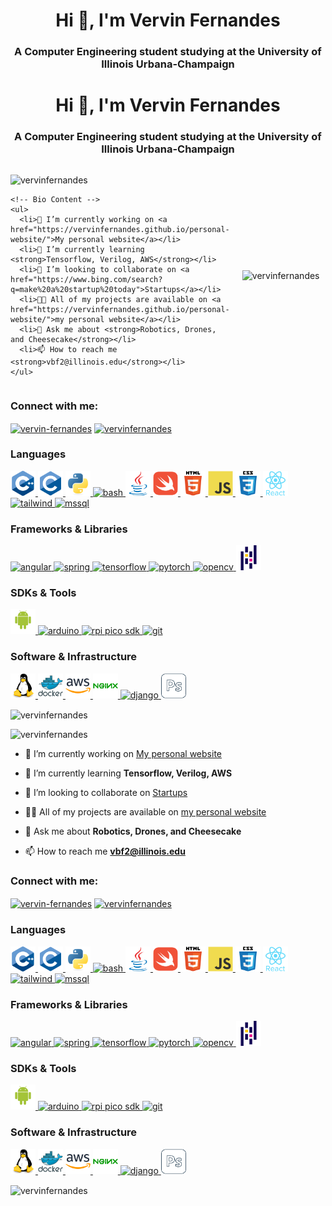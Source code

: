 <h1 align="center">Hi 👋, I'm Vervin Fernandes</h1>
<h3 align="center">A Computer Engineering student studying at the University of Illinois Urbana-Champaign</h3>

<h1 align="center">Hi 👋, I'm Vervin Fernandes</h1>
<h3 align="center">A Computer Engineering student studying at the University of Illinois Urbana-Champaign</h3>

<!-- Container for the two elements side by side -->
<div style="display: flex; justify-content: space-between; align-items: center; gap: 20px;">

  <!-- Profile Views and Bio (now on the left) -->
  <div style="flex: 1;">
    <p align="left">
      <img src="https://komarev.com/ghpvc/?username=vervinfernandes&label=Profile%20views&color=b1dd8b&style=flat" alt="vervinfernandes" />
    </p>

    <!-- Bio Content -->
    <ul>
      <li>🔭 I’m currently working on <a href="https://vervinfernandes.github.io/personal-website/">My personal website</a></li>
      <li>🌱 I’m currently learning <strong>Tensorflow, Verilog, AWS</strong></li>
      <li>👯 I’m looking to collaborate on <a href="https://www.bing.com/search?q=make%20a%20startup%20today">Startups</a></li>
      <li>👨‍💻 All of my projects are available on <a href="https://vervinfernandes.github.io/personal-website/">my personal website</a></li>
      <li>💬 Ask me about <strong>Robotics, Drones, and Cheesecake</strong></li>
      <li>📫 How to reach me <strong>vbf2@illinois.edu</strong></li>
    </ul>
  </div>

  <!-- GitHub Streak Stats Image (now on the right) -->
  <p style="flex: 1;">
    <img align="center" src="https://github-readme-streak-stats.herokuapp.com/?user=vervinfernandes&" alt="vervinfernandes" style="width: 100%; max-width: 300px; height: auto;" />
  </p>

</div>


<h3 align="left">Connect with me:</h3>
<p align="left">
<a href="https://linkedin.com/in/vervin-fernandes" target="blank"><img align="center" src="https://raw.githubusercontent.com/rahuldkjain/github-profile-readme-generator/master/src/images/icons/Social/linked-in-alt.svg" alt="vervin-fernandes" height="30" width="40" /></a>
<!-- <a href="https://medium.com/@vervinfernandes" target="blank"><img align="center" src="https://raw.githubusercontent.com/rahuldkjain/github-profile-readme-generator/master/src/images/icons/Social/medium.svg" alt="@ vervinfernandes" height="30" width="40" /></a> -->
<!-- <a href="https://www.youtube.com/c/vervinfernandes" target="blank"><img align="center" src="https://raw.githubusercontent.com/rahuldkjain/github-profile-readme-generator/master/src/images/icons/Social/youtube.svg" alt="vervinfernandes" height="30" width="40" /></a> -->
<a href="https://www.leetcode.com/vervinfernandes" target="blank"><img align="center" src="https://raw.githubusercontent.com/rahuldkjain/github-profile-readme-generator/master/src/images/icons/Social/leet-code.svg" alt="vervinfernandes" height="30" width="40" /></a>
</p>

<h3 align="left">Languages</h3>
<p align="left">
    <!--CPP--><a href="https://www.w3schools.com/cpp/" target="_blank" rel="noreferrer">
		<img src="https://raw.githubusercontent.com/devicons/devicon/master/icons/cplusplus/cplusplus-original.svg" alt="cplusplus" width="40" height="40"/> </a>
    <!--C--><a href="https://www.cprogramming.com/" target="_blank" rel="noreferrer">
		<img src="https://raw.githubusercontent.com/devicons/devicon/master/icons/c/c-original.svg" alt="c" width="40" height="40"/> </a>
    <!--PYTHON--><a href="https://www.python.org" target="_blank" rel="noreferrer">
		<img src="https://raw.githubusercontent.com/devicons/devicon/master/icons/python/python-original.svg" alt="python" width="40" height="40"/> </a>
    <!--BASH--><a href="https://www.gnu.org/software/bash/" target="_blank" rel="noreferrer">
		<img src="https://www.vectorlogo.zone/logos/gnu_bash/gnu_bash-icon.svg" alt="bash" width="40" height="40"/> </a>
    <!--JAVA--><a href="https://www.java.com" target="_blank" rel="noreferrer">
		<img src="https://raw.githubusercontent.com/devicons/devicon/master/icons/java/java-original.svg" alt="java" width="40" height="40"/> </a>
	<!--SWIFT--><a href="https://developer.apple.com/swift/" target="_blank" rel="noreferrer">
		<img src="https://raw.githubusercontent.com/devicons/devicon/master/icons/swift/swift-original.svg" alt="swift" width="40" height="40"/> </a>
    <!--HTML--><a href="https://www.w3.org/html/" target="_blank" rel="noreferrer">
		<img src="https://raw.githubusercontent.com/devicons/devicon/master/icons/html5/html5-original-wordmark.svg" alt="html5" width="40" height="40"/> </a>
    <!--JAVASCRIPT--><a href="https://developer.mozilla.org/en-US/docs/Web/JavaScript" target="_blank" rel="noreferrer">
		<img src="https://raw.githubusercontent.com/devicons/devicon/master/icons/javascript/javascript-original.svg" alt="javascript" width="40" height="40"/> </a>
    <!--CSS--><a href="https://www.w3schools.com/css/" target="_blank" rel="noreferrer">
		<img src="https://raw.githubusercontent.com/devicons/devicon/master/icons/css3/css3-original-wordmark.svg" alt="css3" width="40" height="40"/> </a>
    <!--REACTJS--><a href="https://reactjs.org/" target="_blank" rel="noreferrer">
		<img src="https://raw.githubusercontent.com/devicons/devicon/master/icons/react/react-original-wordmark.svg" alt="react" width="40" height="40"/> </a>
    <!--TAILWINDCSS--><a href="https://tailwindcss.com/" target="_blank" rel="noreferrer">
		<img src="https://www.vectorlogo.zone/logos/tailwindcss/tailwindcss-icon.svg" alt="tailwind" width="40"height="40"/>
    <!--mySQL--><a href="https://www.microsoft.com/en-us/sql-server" target="_blank" rel="noreferrer">
		<img src="https://www.svgrepo.com/show/303229/microsoft-sql-server-logo.svg" alt="mssql" width="40" height="40"/> </a>
	</a>
</p>
<h3 align="left">Frameworks & Libraries</h3>
<p align="left">
    <!--ANGULAR--><a href="https://angular.io" target="_blank" rel="noreferrer">
		<img src="https://angular.io/assets/images/logos/angular/angular.svg" alt="angular" width="40" height="40"/> </a>
    <!--SPRINGBOOT--><a href="https://spring.io/" target="_blank" rel="noreferrer">
		<img src="https://www.vectorlogo.zone/logos/springio/springio-icon.svg" alt="spring" width="40" height="40"/> </a>
    <!--TENSORFLOW--><a href="https://www.tensorflow.org" target="_blank" rel="noreferrer">
		<img src="https://www.vectorlogo.zone/logos/tensorflow/tensorflow-icon.svg" alt="tensorflow" width="40" height="40"/> </a>
    <!--PYTORCH--><a href="https://pytorch.org/" target="_blank" rel="noreferrer">
		<img src="https://www.vectorlogo.zone/logos/pytorch/pytorch-icon.svg" alt="pytorch" width="40" height="40"/> </a>
    <!--OPENCV--><a href="https://opencv.org/" target="_blank" rel="noreferrer">
		<img src="https://www.vectorlogo.zone/logos/opencv/opencv-icon.svg" alt="opencv" width="40" height="40"/> </a>
    <!--PANDAS--><a href="https://pandas.pydata.org/" target="_blank" rel="noreferrer">
		<img src="https://raw.githubusercontent.com/devicons/devicon/2ae2a900d2f041da66e950e4d48052658d850630/icons/pandas/pandas-original.svg" alt="pandas" width="40" height="40"/> </a>

</p>
<h3 align="left">SDKs & Tools</h3>
<p align="left">
    <!--ANDROID STUDIO--><a href="https://developer.android.com" target="_blank" rel="noreferrer">
		<img src="https://raw.githubusercontent.com/devicons/devicon/master/icons/android/android-original-wordmark.svg" alt="android" width="40" height="40"/> </a>
    <!--ARDUINO SDK--><a href="https://www.arduino.cc/" target="_blank" rel="noreferrer">
		<img src="https://cdn.worldvectorlogo.com/logos/arduino-1.svg" alt="arduino" width="40" height="40"/> </a>
    <!--RPI PICO SDK--><a href="https://www.arduino.cc/" target="_blank" rel="noreferrer">
		<img src="https://cdn.worldvectorlogo.com/logos/raspberry-pi.svg" alt="rpi pico sdk" width="40" height="40"/> </a>
    <!--GIT--><a href="https://git-scm.com/" target="_blank" rel="noreferrer">
		<img src="https://www.vectorlogo.zone/logos/git-scm/git-scm-icon.svg" alt="git" width="40" height="40"/> </a>
</p>
<h3 align="left">Software & Infrastructure</h3>
<p align="left">
    <!--LINUX--><a href="https://www.linux.org/" target="_blank" rel="noreferrer">
		<img src="https://raw.githubusercontent.com/devicons/devicon/master/icons/linux/linux-original.svg" alt="linux" width="40" height="40"/> </a>
    <!--DOCKER--><a href="https://www.docker.com/" target="_blank" rel="noreferrer">
		<img src="https://raw.githubusercontent.com/devicons/devicon/master/icons/docker/docker-original-wordmark.svg" alt="docker" width="40" height="40"/> </a>
    <!--AWS--><a href="https://aws.amazon.com" target="_blank" rel="noreferrer">
		<img src="https://raw.githubusercontent.com/devicons/devicon/master/icons/amazonwebservices/amazonwebservices-original-wordmark.svg" alt="aws" width="40" height="40"/> </a>
    <!--NGINX--><a href="https://www.nginx.com" target="_blank" rel="noreferrer">
		<img src="https://raw.githubusercontent.com/devicons/devicon/master/icons/nginx/nginx-original.svg" alt="nginx" width="40" height="40"/> </a>
    <!--DJANGO (py)--><a href="https://www.djangoproject.com/" target="_blank" rel="noreferrer">
		<img src="https://cdn.worldvectorlogo.com/logos/django.svg" alt="django" width="40" height="40"/> </a>
    <!--PS--><a href="https://www.photoshop.com/en" target="_blank" rel="noreferrer">
		<img src="https://raw.githubusercontent.com/devicons/devicon/master/icons/photoshop/photoshop-line.svg" alt="photoshop" width="40" height="40"/> </a>
</p>

<!-- <p><img align="center" src="https://github-readme-stats.vercel.app/api/top-langs?username=vervinfernandes&show_icons=true&locale=en&layout=compact" alt="vervinfernandes" /></p> -->

<p><img align="center" src="https://github-readme-streak-stats.herokuapp.com/?user=vervinfernandes&" alt="vervinfernandes" style="width: 300px; height: auto;" /></p>


<p align="left"> <img src="https://komarev.com/ghpvc/?username=vervinfernandes&label=Profile%20views&color=b1dd8b&style=flat" alt="vervinfernandes" /> </p>

- 🔭 I’m currently working on [My personal website](https://vervinfernandes.github.io/personal-website/)

- 🌱 I’m currently learning **Tensorflow, Verilog, AWS**

- 👯 I’m looking to collaborate on [Startups](https://www.bing.com/search?q=make%20a%20startup%20today)

- 👨‍💻 All of my projects are available on [my personal website](https://vervinfernandes.github.io/personal-website/)

- 💬 Ask me about **Robotics, Drones, and Cheesecake**

- 📫 How to reach me **vbf2@illinois.edu**

<h3 align="left">Connect with me:</h3>
<p align="left">
<a href="https://linkedin.com/in/vervin-fernandes" target="blank"><img align="center" src="https://raw.githubusercontent.com/rahuldkjain/github-profile-readme-generator/master/src/images/icons/Social/linked-in-alt.svg" alt="vervin-fernandes" height="30" width="40" /></a>
<!-- <a href="https://medium.com/@vervinfernandes" target="blank"><img align="center" src="https://raw.githubusercontent.com/rahuldkjain/github-profile-readme-generator/master/src/images/icons/Social/medium.svg" alt="@ vervinfernandes" height="30" width="40" /></a> -->
<!-- <a href="https://www.youtube.com/c/vervinfernandes" target="blank"><img align="center" src="https://raw.githubusercontent.com/rahuldkjain/github-profile-readme-generator/master/src/images/icons/Social/youtube.svg" alt="vervinfernandes" height="30" width="40" /></a> -->
<a href="https://www.leetcode.com/vervinfernandes" target="blank"><img align="center" src="https://raw.githubusercontent.com/rahuldkjain/github-profile-readme-generator/master/src/images/icons/Social/leet-code.svg" alt="vervinfernandes" height="30" width="40" /></a>
</p>

<h3 align="left">Languages</h3>
<p align="left">
    <!--CPP--><a href="https://www.w3schools.com/cpp/" target="_blank" rel="noreferrer">
		<img src="https://raw.githubusercontent.com/devicons/devicon/master/icons/cplusplus/cplusplus-original.svg" alt="cplusplus" width="40" height="40"/> </a>
    <!--C--><a href="https://www.cprogramming.com/" target="_blank" rel="noreferrer">
		<img src="https://raw.githubusercontent.com/devicons/devicon/master/icons/c/c-original.svg" alt="c" width="40" height="40"/> </a>
    <!--PYTHON--><a href="https://www.python.org" target="_blank" rel="noreferrer">
		<img src="https://raw.githubusercontent.com/devicons/devicon/master/icons/python/python-original.svg" alt="python" width="40" height="40"/> </a>
    <!--BASH--><a href="https://www.gnu.org/software/bash/" target="_blank" rel="noreferrer">
		<img src="https://www.vectorlogo.zone/logos/gnu_bash/gnu_bash-icon.svg" alt="bash" width="40" height="40"/> </a>
    <!--JAVA--><a href="https://www.java.com" target="_blank" rel="noreferrer">
		<img src="https://raw.githubusercontent.com/devicons/devicon/master/icons/java/java-original.svg" alt="java" width="40" height="40"/> </a>
	<!--SWIFT--><a href="https://developer.apple.com/swift/" target="_blank" rel="noreferrer">
		<img src="https://raw.githubusercontent.com/devicons/devicon/master/icons/swift/swift-original.svg" alt="swift" width="40" height="40"/> </a>
    <!--HTML--><a href="https://www.w3.org/html/" target="_blank" rel="noreferrer">
		<img src="https://raw.githubusercontent.com/devicons/devicon/master/icons/html5/html5-original-wordmark.svg" alt="html5" width="40" height="40"/> </a>
    <!--JAVASCRIPT--><a href="https://developer.mozilla.org/en-US/docs/Web/JavaScript" target="_blank" rel="noreferrer">
		<img src="https://raw.githubusercontent.com/devicons/devicon/master/icons/javascript/javascript-original.svg" alt="javascript" width="40" height="40"/> </a>
    <!--CSS--><a href="https://www.w3schools.com/css/" target="_blank" rel="noreferrer">
		<img src="https://raw.githubusercontent.com/devicons/devicon/master/icons/css3/css3-original-wordmark.svg" alt="css3" width="40" height="40"/> </a>
    <!--REACTJS--><a href="https://reactjs.org/" target="_blank" rel="noreferrer">
		<img src="https://raw.githubusercontent.com/devicons/devicon/master/icons/react/react-original-wordmark.svg" alt="react" width="40" height="40"/> </a>
    <!--TAILWINDCSS--><a href="https://tailwindcss.com/" target="_blank" rel="noreferrer">
		<img src="https://www.vectorlogo.zone/logos/tailwindcss/tailwindcss-icon.svg" alt="tailwind" width="40"height="40"/>
    <!--mySQL--><a href="https://www.microsoft.com/en-us/sql-server" target="_blank" rel="noreferrer">
		<img src="https://www.svgrepo.com/show/303229/microsoft-sql-server-logo.svg" alt="mssql" width="40" height="40"/> </a>
	</a>
</p>
<h3 align="left">Frameworks & Libraries</h3>
<p align="left">
    <!--ANGULAR--><a href="https://angular.io" target="_blank" rel="noreferrer">
		<img src="https://angular.io/assets/images/logos/angular/angular.svg" alt="angular" width="40" height="40"/> </a>
    <!--SPRINGBOOT--><a href="https://spring.io/" target="_blank" rel="noreferrer">
		<img src="https://www.vectorlogo.zone/logos/springio/springio-icon.svg" alt="spring" width="40" height="40"/> </a>
    <!--TENSORFLOW--><a href="https://www.tensorflow.org" target="_blank" rel="noreferrer">
		<img src="https://www.vectorlogo.zone/logos/tensorflow/tensorflow-icon.svg" alt="tensorflow" width="40" height="40"/> </a>
    <!--PYTORCH--><a href="https://pytorch.org/" target="_blank" rel="noreferrer">
		<img src="https://www.vectorlogo.zone/logos/pytorch/pytorch-icon.svg" alt="pytorch" width="40" height="40"/> </a>
    <!--OPENCV--><a href="https://opencv.org/" target="_blank" rel="noreferrer">
		<img src="https://www.vectorlogo.zone/logos/opencv/opencv-icon.svg" alt="opencv" width="40" height="40"/> </a>
    <!--PANDAS--><a href="https://pandas.pydata.org/" target="_blank" rel="noreferrer">
		<img src="https://raw.githubusercontent.com/devicons/devicon/2ae2a900d2f041da66e950e4d48052658d850630/icons/pandas/pandas-original.svg" alt="pandas" width="40" height="40"/> </a>

</p>
<h3 align="left">SDKs & Tools</h3>
<p align="left">
    <!--ANDROID STUDIO--><a href="https://developer.android.com" target="_blank" rel="noreferrer">
		<img src="https://raw.githubusercontent.com/devicons/devicon/master/icons/android/android-original-wordmark.svg" alt="android" width="40" height="40"/> </a>
    <!--ARDUINO SDK--><a href="https://www.arduino.cc/" target="_blank" rel="noreferrer">
		<img src="https://cdn.worldvectorlogo.com/logos/arduino-1.svg" alt="arduino" width="40" height="40"/> </a>
    <!--RPI PICO SDK--><a href="https://www.arduino.cc/" target="_blank" rel="noreferrer">
		<img src="https://cdn.worldvectorlogo.com/logos/raspberry-pi.svg" alt="rpi pico sdk" width="40" height="40"/> </a>
    <!--GIT--><a href="https://git-scm.com/" target="_blank" rel="noreferrer">
		<img src="https://www.vectorlogo.zone/logos/git-scm/git-scm-icon.svg" alt="git" width="40" height="40"/> </a>
</p>
<h3 align="left">Software & Infrastructure</h3>
<p align="left">
    <!--LINUX--><a href="https://www.linux.org/" target="_blank" rel="noreferrer">
		<img src="https://raw.githubusercontent.com/devicons/devicon/master/icons/linux/linux-original.svg" alt="linux" width="40" height="40"/> </a>
    <!--DOCKER--><a href="https://www.docker.com/" target="_blank" rel="noreferrer">
		<img src="https://raw.githubusercontent.com/devicons/devicon/master/icons/docker/docker-original-wordmark.svg" alt="docker" width="40" height="40"/> </a>
    <!--AWS--><a href="https://aws.amazon.com" target="_blank" rel="noreferrer">
		<img src="https://raw.githubusercontent.com/devicons/devicon/master/icons/amazonwebservices/amazonwebservices-original-wordmark.svg" alt="aws" width="40" height="40"/> </a>
    <!--NGINX--><a href="https://www.nginx.com" target="_blank" rel="noreferrer">
		<img src="https://raw.githubusercontent.com/devicons/devicon/master/icons/nginx/nginx-original.svg" alt="nginx" width="40" height="40"/> </a>
    <!--DJANGO (py)--><a href="https://www.djangoproject.com/" target="_blank" rel="noreferrer">
		<img src="https://cdn.worldvectorlogo.com/logos/django.svg" alt="django" width="40" height="40"/> </a>
    <!--PS--><a href="https://www.photoshop.com/en" target="_blank" rel="noreferrer">
		<img src="https://raw.githubusercontent.com/devicons/devicon/master/icons/photoshop/photoshop-line.svg" alt="photoshop" width="40" height="40"/> </a>
</p>

<!-- <p><img align="center" src="https://github-readme-stats.vercel.app/api/top-langs?username=vervinfernandes&show_icons=true&locale=en&layout=compact" alt="vervinfernandes" /></p> -->

<p><img align="center" src="https://github-readme-streak-stats.herokuapp.com/?user=vervinfernandes&" alt="vervinfernandes" style="width: 300px; height: auto;" /></p>
